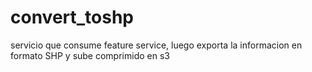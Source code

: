 # convert_toshp
servicio que consume feature service, luego exporta la informacion en formato SHP y sube comprimido en s3
